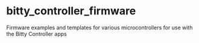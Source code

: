 # bitty_controller_firmware
Firmware examples and templates for various microcontrollers for use with the Bitty Controller apps
